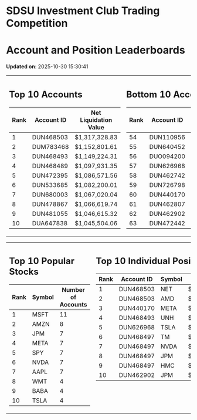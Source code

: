 # SDSU Investment Club Trading Competition 
 # Account and Position Leaderboards

**Updated on**: 2025-10-30 15:30:41

<table><tr><td valign="top">

## Top 10 Accounts
| Rank | Account ID | Net Liquidation Value |
|------|------------|-----------------------|
| 1 | DUN468503 | $1,317,328.83 |
| 2 | DUM783468 | $1,152,801.61 |
| 3 | DUN468493 | $1,149,224.31 |
| 4 | DUN468489 | $1,097,931.35 |
| 5 | DUN472395 | $1,086,571.56 |
| 6 | DUN533685 | $1,082,200.01 |
| 7 | DUN680003 | $1,067,020.04 |
| 8 | DUN478867 | $1,066,619.74 |
| 9 | DUN481055 | $1,046,615.32 |
| 10 | DUA647838 | $1,045,504.06 |

</td><td valign="top">

## Bottom 10 Accounts
| Rank | Account ID | Net Liquidation Value |
|------|------------|-----------------------|
| 54 | DUN110956 | $1,003,368.07 |
| 55 | DUN640452 | $1,001,390.18 |
| 56 | DUO094200 | $1,000,000.00 |
| 57 | DUN626968 | $998,565.43 |
| 58 | DUN462742 | $994,476.18 |
| 59 | DUN726798 | $987,353.75 |
| 60 | DUN440170 | $984,500.22 |
| 61 | DUN462807 | $966,978.13 |
| 62 | DUN462902 | $910,772.15 |
| 63 | DUN472442 | $821,961.36 |

</td></tr></table>

<table><tr><td valign="top">

## Top 10 Popular Stocks
| Rank | Symbol | Number of Accounts |
|------|--------|--------------------|
| 1 | MSFT | 11 |
| 2 | AMZN | 8 |
| 3 | JPM | 7 |
| 4 | META | 7 |
| 5 | SPY | 7 |
| 6 | NVDA | 7 |
| 7 | AAPL | 7 |
| 8 | WMT | 4 |
| 9 | BABA | 4 |
| 10 | TSLA | 4 |

</td><td valign="top">

## Top 10 Individual Positions
| Rank | Account ID | Symbol | Cost | Total Value |
|------|------------|--------|-----------|-------------|
| 1 | DUN468503 | NET | $2,222,350.22 | $2,222,350.22 |
| 2 | DUN468503 | AMD | $484,965.07 | $484,965.07 |
| 3 | DUN440170 | META | $327,344.26 | $327,344.26 |
| 4 | DUN468493 | UNH | $270,005.39 | $270,005.39 |
| 5 | DUN626968 | TSLA | $225,886.51 | $225,886.51 |
| 6 | DUN468497 | TM | $200,005.73 | $200,005.73 |
| 7 | DUN468497 | NVDA | $200,005.30 | $200,005.30 |
| 8 | DUN468497 | JPM | $200,003.26 | $200,003.26 |
| 9 | DUN468497 | HMC | $198,032.60 | $198,032.60 |
| 10 | DUN462902 | JPM | $154,876.44 | $154,876.44 |

</td></tr></table>
